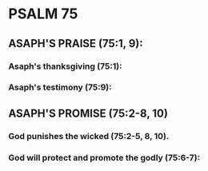 ---
---
# PSALM 75 
## ASAPH\'S PRAISE (75:1, 9): 
###  Asaph\'s thanksgiving (75:1): 
###  Asaph\'s testimony (75:9): 
## ASAPH\'S PROMISE (75:2-8, 10) 
###  God punishes the wicked (75:2-5, 8, 10). 
###  God will protect and promote the godly (75:6-7): 
